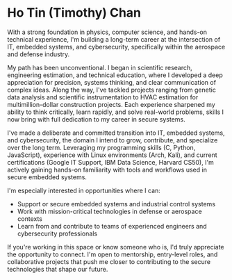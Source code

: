 # Ho Tin (Timothy) Chan
With a strong foundation in physics, computer science, and hands-on technical experience, I'm building a long-term career at the intersection of IT, embedded systems, and cybersecurity, specifically within the aerospace and defense industry.

My path has been unconventional. I began in scientific research, engineering estimation, and technical education, where I developed a deep appreciation for precision, systems thinking, and clear communication of complex ideas. Along the way, I've tackled projects ranging from genetic data analysis and scientific instrumentation to HVAC estimation for multimillion-dollar construction projects. Each experience sharpened my ability to think critically, learn rapidly, and solve real-world problems, skills I now bring with full dedication to my career in secure systems.

I've made a deliberate and committed transition into IT, embedded systems, and cybersecurity, the domain I intend to grow, contribute, and specialize over the long term. Leveraging my programming skills (C, Python, JavaScript), experience with Linux environments (Arch, Kali), and current certifications (Google IT Support, IBM Data Science, Harvard CS50), I'm actively gaining hands-on familiarity with tools and workflows used in secure embedded systems.

I'm especially interested in opportunities where I can:
- Support or secure embedded systems and industrial control systems
- Work with mission-critical technologies in defense or aerospace contexts
- Learn from and contribute to teams of experienced engineers and cybersecurity professionals

If you're working in this space or know someone who is, I'd truly appreciate the opportunity to connect. I'm open to mentorship, entry-level roles, and collaborative projects that push me closer to contributing to the secure technologies that shape our future.

<!--
**faitinchan/faitinchan** is a ✨ _special_ ✨ repository because its `README.md` (this file) appears on your GitHub profile.

Here are some ideas to get you started:

- 🔭 I’m currently working on ...
- 🌱 I’m currently learning ...
- 👯 I’m looking to collaborate on ...
- 🤔 I’m looking for help with ...
- 💬 Ask me about ...
- 📫 How to reach me: ...
- 😄 Pronouns: ...
- ⚡ Fun fact: ...
-->
